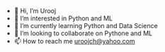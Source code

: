 - 👋 Hi, I’m Urooj
- 👀 I’m interested in Python and ML
- 🌱 I’m currently learning Python and Data Science
- 💞️ I’m looking to collaborate on Pythone and ML
- 📫 How to reach me uroojch@yahoo.com

<!---
urooj88/urooj88 is a ✨ special ✨ repository because its `README.md` (this file) appears on your GitHub profile.
You can click the Preview link to take a look at your changes.
--->
